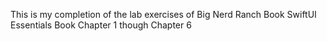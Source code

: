 This is my completion of the lab exercises of Big Nerd Ranch Book SwiftUI Essentials Book Chapter 1 though Chapter 6